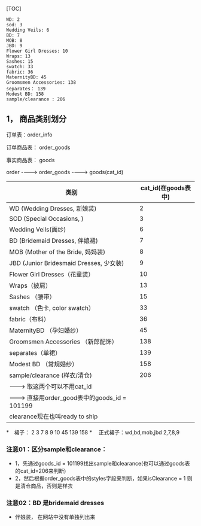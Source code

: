 [TOC]

```shell
WD: 2
sod: 3 
Wedding Veils: 6   
BD: 7 
MOB: 8
JBD: 9  
Flower Girl Dresses: 10 
Wraps: 13  
Sashes: 15   
swatch: 33
fabric: 36
MaternityBD: 45  
Groomsmen Accessories: 138
separates： 139   
Modest BD: 158  
sample/clearance : 206
```





## 1， 商品类别划分

订单表：order_info

订单商品表： order_goods

事实商品表： goods

order ----> order_goods ----> goods(cat_id)

| 类别                                         | cat_id(在goods表中) |
| -------------------------------------------- | ------------------- |
| WD (Wedding Dresses, 新娘装)                 | 2                   |
| SOD (Special Occasions, )                    | 3                   |
| Wedding Veils(面纱)                          | 6                   |
| BD (Bridemaid Dresses, 伴娘裙)               | 7                   |
| MOB (Mother of the Bride, 妈妈装)            | 8                   |
| JBD (Junior Bridesmaid Dresses, 少女装)      | 9                   |
| Flower Girl Dresses（花童装）                | 10                  |
| Wraps（披肩）                                | 13                  |
| Sashes （腰带）                              | 15                  |
| swatch （色卡, color swatch）                | 33                  |
| fabric（布料）                               | 36                  |
| MaternityBD （孕妇婚纱）                     | 45                  |
| Groomsmen Accessories （新郎配饰）           | 138                 |
| separates（单裙）                            | 139                 |
| Modest BD （常规婚纱）                       | 158                 |
| sample/clearance (样衣/清仓)                 | 206                 |
| ---> 取这两个可以不用cat_id                  |                     |
| ---> 直接用order_good表中的goods_id = 101199 |                     |
| clearance现在也叫ready to ship               |                     |

*　裙子： 2 3 7 8 9 10  45 139 158
*　 正式裙子：wd,bd,mob,jbd     2,7,8,9





### 注意01：区分sample和clearance：

* 1，先通过goods_id = 101199找出sample和clearance(也可以通过goods表的cat_id=206来判断)
* 2，然后根据order_goods表中的styles字段来判断，如果isClearance = 1  则是清仓商品，否则是样衣



### 注意02：BD 是bridemaid dresses

* 伴娘装， 在网站中没有单独列出来

